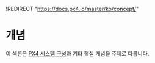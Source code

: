 !REDIRECT "https://docs.px4.io/master/ko/concept/"

# 개념

이 섹션은 [PX4 시스템 구성](../concept/architecture.md)과 기타 핵심 개념을 주제로 다룹니다.